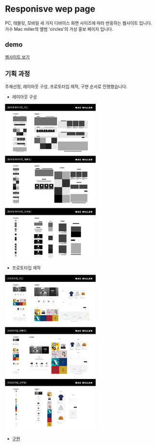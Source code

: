 # Responisve wep page
PC, 태블릿, 모바일 세 가지 디바이스 화면 사이즈에 따라 반응하는 웹사이트 입니다.\
가수 Mac miller의 앨범 'circles'의 가상 홍보 페이지 입니다.

## demo
[웹사이트 보기](https://eungyeongcha.github.io/responsive_wep_macmiller/)


## 기획 과정
주제선정, 레이아웃 구성, 프로토타입 제작, 구현 순서로 진행했습니다.

- 레이아웃 구성
<img src="images/layout_pc.png" alt="" width="300">
<img src="images/layout_tablet.png" alt="" width="300">
<img src="images/layout_mobile.png" alt="" width="300">

- 프로토타입 제작
<img src="images/proto_pc.png" alt="" width="300">
<img src="images/proto_tablet.png" alt="" width="300">
<img src="images/proto_mobile.png" alt="" width="300">

- [구현](https://eungyeongcha.github.io/responsive_wep_macmiller/)
